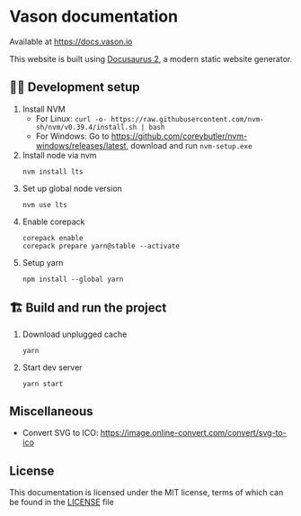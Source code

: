 # Vason documentation

Available at https://docs.vason.io

This website is built using [Docusaurus 2](https://docusaurus.io/), a modern static website
generator.

## 👨‍💻 Development setup

1. Install NVM
   - For Linux: `curl -o- https://raw.githubusercontent.com/nvm-sh/nvm/v0.39.4/install.sh | bash`
   - For Windows: Go to https://github.com/coreybutler/nvm-windows/releases/latest, download and
     run `nvm-setup.exe`
2. Install node via nvm
   ```shell
   nvm install lts
   ```
3. Set up global node version
   ```shell
   nvm use lts
   ```
4. Enable corepack
   ```shell
   corepack enable
   corepack prepare yarn@stable --activate
   ```
5. Setup yarn
   ```shell
   npm install --global yarn
   ```

## 🏗️ Build and run the project

1. Download unplugged cache
   ```shell
   yarn
   ```
2. Start dev server
   ```shell
   yarn start
   ```

## Miscellaneous

- Convert SVG to ICO:
  https://image.online-convert.com/convert/svg-to-ico

## License

This documentation is licensed under the MIT license, terms of which can be found in
the [LICENSE](LICENSE) file
